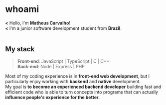 # whoami
**<** Hello, I'm <b>Matheus Carvalho</b>!<br>
**<** I'm a junior software development student from **Brazil**.
<br><br>

## My stack
> **Front-end**: JavaScript | TypeScript | C | C++ <br>
> **Back-end**: Node | Express | PHP <br>

Most of my coding experience is in **front-end web development**, but I particularly enjoy working with **backend** and **native** development.<br>My goal is **to become an experienced backend developer** building fast and efficient code who is able to turn concepts into programs that can actually **influence people's experience for the better**.

<!--
**MACARVALH0/MACARVALH0** is a ✨ _special_ ✨ repository because its `README.md` (this file) appears on your GitHub profile.

Here are some ideas to get you started:

- 🔭 I’m currently working on ...
- 🌱 I’m currently learning ...
- 👯 I’m looking to collaborate on ...
- 🤔 I’m looking for help with ...
- 💬 Ask me about ...
- 📫 How to reach me: ...
- 😄 Pronouns: ...
- ⚡ Fun fact: ...
-->
